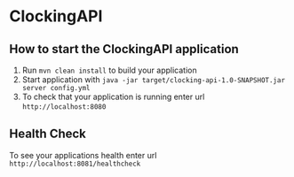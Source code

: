 # ClockingAPI

How to start the ClockingAPI application
---

1. Run `mvn clean install` to build your application
1. Start application with `java -jar target/clocking-api-1.0-SNAPSHOT.jar server config.yml`
1. To check that your application is running enter url `http://localhost:8080`

Health Check
---

To see your applications health enter url `http://localhost:8081/healthcheck`
